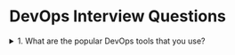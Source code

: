 

# DevOps Interview Questions
<details>
 <summary>1. What are the popular DevOps tools that you use?</summary>
   ## We use folowingtoolsfor work inDevOps:
  1. Jenkins : This is an open source automation server used as a continuous integration tool. We can build,
deployand runautomated tests withJenkins.
  2. GIT:It is a version controltool used for tracking changesin files and software.
  3. Docker : This is a popular tool for containerization of services. It is very useful in Cloud based deployments.
  4. Nagios :We use Nagiosfor monitoring ofITinfrastructure.
  5. Splunk :Thisis a powerfultoolfor log search as wel as monitoring production systems.
  6. Puppet :We use Puppet to automate our DevOps work so that it isreusable.
</details>
